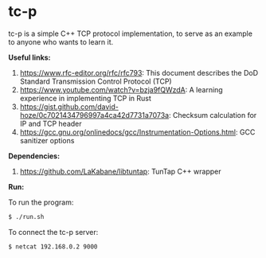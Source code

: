 # tc-p

tc-p is a simple C++ TCP protocol implementation, to serve as an example to anyone who wants to learn it.

**Useful links:**
1) https://www.rfc-editor.org/rfc/rfc793: This document describes the DoD Standard Transmission Control Protocol (TCP)
2) https://www.youtube.com/watch?v=bzja9fQWzdA: A learning experience in implementing TCP in Rust
3) https://gist.github.com/david-hoze/0c7021434796997a4ca42d7731a7073a: Checksum calculation for IP and TCP header
4) https://gcc.gnu.org/onlinedocs/gcc/Instrumentation-Options.html: GCC sanitizer options

**Dependencies:**
1) https://github.com/LaKabane/libtuntap: TunTap C++ wrapper 

**Run:**

To run the program:
```sh
$ ./run.sh
```

To connect the tc-p server:
```sh
$ netcat 192.168.0.2 9000
```
